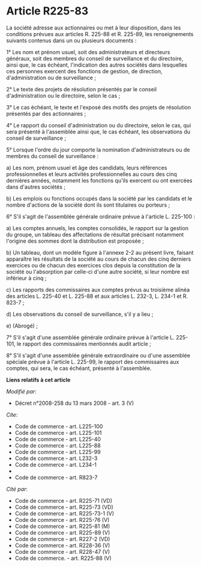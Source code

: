 # Article R225-83

La société adresse aux actionnaires ou met à leur disposition, dans les conditions prévues aux articles R. 225-88 et R.
225-89, les renseignements suivants contenus dans un ou plusieurs documents : 

1° Les nom et prénom usuel, soit des administrateurs et directeurs généraux, soit des membres du conseil de surveillance et
du directoire, ainsi que, le cas échéant, l'indication des autres sociétés dans lesquelles ces personnes exercent des
fonctions de gestion, de direction, d'administration ou de surveillance ; 

2° Le texte des projets de résolution présentés par le conseil d'administration ou le directoire, selon le cas ; 

3° Le cas échéant, le texte et l'exposé des motifs des projets de résolution présentés par des actionnaires ; 

4° Le rapport du conseil d'administration ou du directoire, selon le cas, qui sera présenté à l'assemblée ainsi que, le cas
échéant, les observations du conseil de surveillance ; 

5° Lorsque l'ordre du jour comporte la nomination d'administrateurs ou de membres du conseil de surveillance : 

a) Les nom, prénom usuel et âge des candidats, leurs références professionnelles et leurs activités professionnelles au cours
des cinq dernières années, notamment les fonctions qu'ils exercent ou ont exercées dans d'autres sociétés ; 

b) Les emplois ou fonctions occupés dans la société par les candidats et le nombre d'actions de la société dont ils sont
titulaires ou porteurs ; 

6° S'il s'agit de l'assemblée générale ordinaire prévue à l'article L. 225-100 : 

a) Les comptes annuels, les comptes consolidés, le rapport sur la gestion du groupe, un tableau des affectations de résultat
précisant notamment l'origine des sommes dont la distribution est proposée ; 

b) Un tableau, dont un modèle figure à l'annexe 2-2 au présent livre, faisant apparaître les résultats de la société au cours
de chacun des cinq derniers exercices ou de chacun des exercices clos depuis la constitution de la société ou l'absorption
par celle-ci d'une autre société, si leur nombre est inférieur à cinq ; 

c) Les rapports des commissaires aux comptes prévus au troisième alinéa des articles L. 225-40 et L. 225-88 et aux articles
L. 232-3, 
L. 234-1 et R. 823-7 ; 

d) Les observations du conseil de surveillance, s'il y a lieu ; 

e) (Abrogé) ; 

7° S'il s'agit d'une assemblée générale ordinaire prévue à l'article L. 225-101, le rapport des commissaires mentionnés audit
article ; 

8° S'il s'agit d'une assemblée générale extraordinaire ou d'une assemblée spéciale prévue à l'article L. 225-99, le rapport
des commissaires aux comptes, qui sera, le cas échéant, présenté à l'assemblée.

**Liens relatifs à cet article**

_Modifié par_:

  - Décret n°2008-258 du 13 mars 2008 - art. 3 (V)

_Cite_:

  - Code de commerce - art. L225-100
  - Code de commerce - art. L225-101
  - Code de commerce - art. L225-40
  - Code de commerce - art. L225-88
  - Code de commerce - art. L225-99
  - Code de commerce - art. L232-3
  - Code de commerce - art. L234-1
  - 
  - Code de commerce - art. R823-7

_Cité par_:

  - Code de commerce - art. R225-71 (VD)
  - Code de commerce - art. R225-73 (VD)
  - Code de commerce - art. R225-73-1 (V)
  - Code de commerce - art. R225-76 (V)
  - Code de commerce - art. R225-81 (M)
  - Code de commerce - art. R225-89 (V)
  - Code de commerce - art. R227-2 (VD)
  - Code de commerce - art. R228-36 (V)
  - Code de commerce - art. R228-47 (V)
  - Code de commerce. - art. R225-88 (V)
